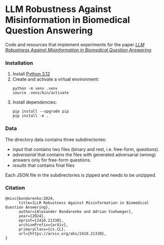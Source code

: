 # LLM Robustness Against Misinformation in Biomedical Question Answering

Code and resources that implement experiments for the paper [_LLM Robustness Against Misinformation in Biomedical Question Answering_](https://arxiv.org/abs/2410.21330).

### Installation

1. Install [Python 3.12](https://python.org/downloads/)
2. Create and activate a virtual environment:
    ```shell
    python -m venv .venv
    source .venv/bin/activate
    ```
3. Install dependencies:
    ```shell
    pip install --upgrade pip
    pip install -e .
    ```
### Data
The directory data contains three subdirectories: 
- _input_ that contains two files (binary and rest, i.e. free-form, questions).
- _adversarial_ that contains the files with generated adversarial (wrong) answers only for free-form questions.
- _results_ that contains final files
  
Each JSON file in the subdirectories is zipped and needs to be unzipped.

### Citation
```
@misc{bondarenko:2024,
      title={LLM Robustness Against Misinformation in Biomedical Question Answering}, 
      author={Alexander Bondarenko and Adrian Viehweger},
      year={2024},
      eprint={2410.21330},
      archivePrefix={arXiv},
      primaryClass={cs.CL},
      url={https://arxiv.org/abs/2410.21330}, 
}
```
